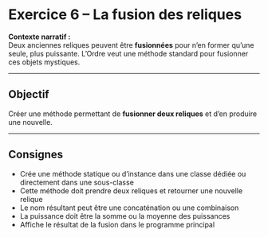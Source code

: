 # Exercice 6 – La fusion des reliques

**Contexte narratif :**  
Deux anciennes reliques peuvent être **fusionnées** pour n’en former qu’une seule, plus puissante. L’Ordre veut une méthode standard pour fusionner ces objets mystiques.

---

## Objectif

Créer une méthode permettant de **fusionner deux reliques** et d’en produire une nouvelle.

---

## Consignes

- Crée une méthode statique ou d’instance dans une classe dédiée ou directement dans une sous-classe
- Cette méthode doit prendre deux reliques et retourner une nouvelle relique
- Le nom résultant peut être une concaténation ou une combinaison
- La puissance doit être la somme ou la moyenne des puissances
- Affiche le résultat de la fusion dans le programme principal

